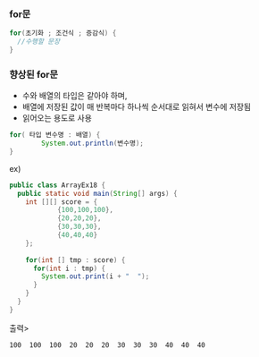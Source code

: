 ### for문
```java
for(초기화 ; 조건식 ; 증감식) {
  //수행할 문장
}
```

### 향상된 for문
- 수와 배열의 타입은 같아야 하며,
- 배열에 저장된 값이 매 반복마다 하나씩 순서대로 읽혀서 변수에 저장됨
- 읽어오는 용도로 사용

```java
for( 타입 변수명 : 배열) {
        System.out.println(변수명);
}
```
ex)
```java
public class ArrayEx18 {
  public static void main(String[] args) {
    int [][] score = {
            {100,100,100},
            {20,20,20},
            {30,30,30},
            {40,40,40}
    };
    
    for(int [] tmp : score) {
      for(int i : tmp) {
        System.out.print(i + "  ");
      }
    }
  }
}
```
출력>
```
100  100  100  20  20  20  30  30  30  40  40  40
```
